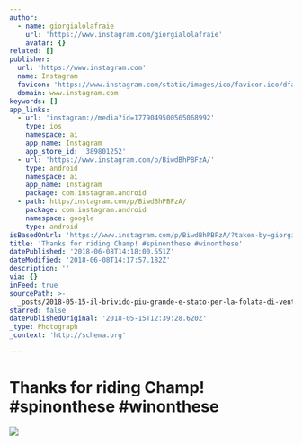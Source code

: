```yaml
---
author:
  - name: giorgialolafraie
    url: 'https://www.instagram.com/giorgialolafraie'
    avatar: {}
related: []
publisher:
  url: 'https://www.instagram.com'
  name: Instagram
  favicon: 'https://www.instagram.com/static/images/ico/favicon.ico/dfa85bb1fd63.ico'
  domain: www.instagram.com
keywords: []
app_links:
  - url: 'instagram://media?id=1779049500565068992'
    type: ios
    namespace: ai
    app_name: Instagram
    app_store_id: '389801252'
  - url: 'https://www.instagram.com/p/BiwdBhPBFzA/'
    type: android
    namespace: ai
    app_name: Instagram
    package: com.instagram.android
  - path: https/instagram.com/p/BiwdBhPBFzA/
    package: com.instagram.android
    namespace: google
    type: android
isBasedOnUrl: 'https://www.instagram.com/p/BiwdBhPBFzA/?taken-by=giorgialolafraie'
title: 'Thanks for riding Champ! #spinonthese #winonthese'
datePublished: '2018-06-08T14:18:00.551Z'
dateModified: '2018-06-08T14:17:57.182Z'
description: ''
via: {}
inFeed: true
sourcePath: >-
  _posts/2018-05-15-il-brivido-piu-grande-e-stato-per-la-folata-di-vento-dopo-av.md
starred: false
datePublishedOriginal: '2018-05-15T12:39:28.620Z'
_type: Photograph
_context: 'http://schema.org'

---
```

# Thanks for riding Champ! \#spinonthese \#winonthese
![](https://imgflo.herokuapp.com/graph/2b2431f8e7ba7b0/3d1770a05233b5411b504ec44c65ae73/noop.jpg?input=https%3A%2F%2Fscontent-iad3-1.cdninstagram.com%2Fvp%2F0a15a1923721e634580bec6cb1f79d1e%2F5B9C8678%2Ft51.2885-15%2Fe35%2F31686982_512756065787704_2684986946689695744_n.jpg)